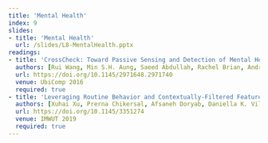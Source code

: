 ```yaml
---
title: 'Mental Health'
index: 9
slides:
- title: 'Mental Health'
  url: /slides/L8-MentalHealth.pptx
readings:
- title: 'CrossCheck: Toward Passive Sensing and Detection of Mental Health Changes in People with Schizophrenia'
  authors: [Rui Wang, Min S.H. Aung, Saeed Abdullah, Rachel Brian, Andrew T. Cambpell, Tanzeem Choudhury, Marta Hauser, John Kane, Michael Merrill, Emily A. Scherer, Vincent W.S. Tseng, Dror Ben-Zeev]
  url: https://doi.org/10.1145/2971648.2971740
  venue: UbiComp 2016
  required: true
- title: 'Leveraging Routine Behavior and Contextually-Filtered Features for Depression Detection among College Students'
  authors: [Xuhai Xu, Prerna Chikersal, Afsaneh Doryab, Daniella K. Villalba, Janine M. Dutcher, Michael J. Tumminia, Tim Althoff, Sheldon Cohen, Kasey G. Creswell, J. David Creswell, Jennifer Mankoff, Anind K. Dey]
  url: https://doi.org/10.1145/3351274
  venue: IMWUT 2019
  required: true
---
```

